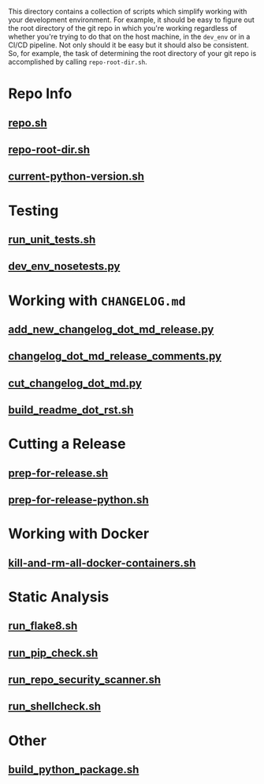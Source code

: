 This directory contains a collection of scripts which simplify working with your development environment.
For example, it should be easy to figure out the root directory of the git repo in which you're working
regardless of whether you're trying to do that on the host machine, in the ```dev_env``` or in a CI/CD pipeline.
Not only should it be easy but it should also be consistent. So, for example, the task of determining
the root directory of your git repo is accomplished by calling ```repo-root-dir.sh```.

# Repo Info

## [repo.sh](repo.sh)

## [repo-root-dir.sh](repo-root-dir.sh)

## [current-python-version.sh](current-python-version.sh)

# Testing

## [run_unit_tests.sh](run_unit_tests.sh)

## [dev_env_nosetests.py](dev_env_nosetests.py)

# Working with ```CHANGELOG.md```

## [add_new_changelog_dot_md_release.py](add_new_changelog_dot_md_release.py)

## [changelog_dot_md_release_comments.py](changelog_dot_md_release_comments.py)

## [cut_changelog_dot_md.py](cut_changelog_dot_md.py)

## [build_readme_dot_rst.sh](build_readme_dot_rst.sh)

# Cutting a Release

## [prep-for-release.sh](prep-for-release.sh)

## [prep-for-release-python.sh](prep-for-release-python.sh)

# Working with Docker

## [kill-and-rm-all-docker-containers.sh](kill-and-rm-all-docker-containers.sh)

# Static Analysis

## [run_flake8.sh](run_flake8.sh)

## [run_pip_check.sh](run_pip_check.sh)

## [run_repo_security_scanner.sh](run_repo_security_scanner.sh)

## [run_shellcheck.sh](run_shellcheck.sh)

# Other

## [build_python_package.sh](build_python_package.sh)
